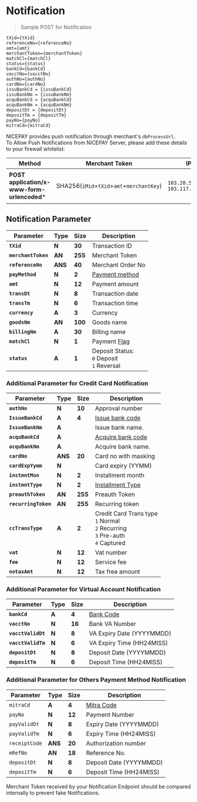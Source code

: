 
# Notification

> Sample POST for Notification

```
tXid={tXid}  
referenceNo={referenceNo}  
amt={amt}  
merchantToken={merchantToken}  
matchCl={matchCl}
status={status}
bankCd={bankCd}
vacctNo={vacctNo}
authNo={authNo}
cardNo={cardNo}
issuBankCd = {issuBankCd}
issuBankNm = {issuBankNm}
acquBankCd = {acquBankCd}
acquBankNm = {acquBankNm}
depositDt = {depositDt}
depositTm = {depositTm}
payNo={payNo}
mitraCd={mitraCd}
```

NICEPAY provides push notification through merchant's `dbProcessUrl`.<br>
To Allow Push Notifications from NICEPAY Server, please add these details to your firewall whitelist:

| **Method**                                      | Merchant Token                            | IP                                     | Description                                                  |
| ----------------------------------------------- | ----------------------------------------- | -------------------------------------- | ------------------------------------------------------------ |
| **POST** **application/x-www-form-urlencoded*** | SHA256(`iMid`+`tXid`+`amt`+`merchantKey`) | `103.20.51.0/24` <br> `103.117.8.0/24` | Notification from `User-Agent: Jakarta Commons-HttpClient/3.1` |
## Notification Parameter

| **Parameter**       | **Type** | **Size** | Description                                          |
| ------------------- | -------- | -------- | ---------------------------------------------------- |
| **`tXid`**          | **N**    | **30**   | Transaction ID                                       |
| **`merchantToken`** | **AN**   | **255**  | Merchant Token                                       |
| **`referenceNo`**   | **ANS**  | **40**   | Merchant Order No                                    |
| **`payMethod`**     | **N**    | **2**    | [Payment method](#payment-method)                    |
| **`amt`**           | **N**    | **12**   | Payment amount                                       |
| **`transDt`**       | **N**    | **8**    | Transaction date                                     |
| **`transTm`**       | **N**    | **6**    | Transaction time                                     |
| **`currency`**      | **A**    | **3**    | Currency                                             |
| **`goodsNm`**       | **AN**   | **100**  | Goods name                                           |
| **`billingNm`**     | **A**    | **30**   | Billing name                                         |
| **`matchCl`**       | **N**    | **1**    | Payment [Flag](#notification-match-amount-indicator) |
| **`status`**        | **A**    | **1**    | Deposit Status:<br>`0` Deposit<br>`1` Reversal       |
### Additional Parameter for Credit Card Notification

| **Parameter**        | **Type** | **Size** | Description                                                  |
| -------------------- | -------- | -------- | ------------------------------------------------------------ |
| **`authNo`**         | **N**    | **10**   | Approval number                                              |
| **`IssueBankCd`**    | **A**    | **4**    | [Issue bank code](#bank-code)                                |
| **`IssueBankNm`**    | **A**    |          | Issue bank name.                                             |
| **`acquBankCd`**     | **A**    |          | [Acquire bank code](#bank-code)                              |
| **`acquBankNm`**     | **A**    |          | Acquire bank name.                                           |
| **`cardNo`**         | **ANS**  | **20**   | Card no with masking                                         |
| **`cardExpYymm`**    | **N**    |          | Card expiry (YYMM)                                           |
| **`instmntMon`**     | **N**    | **2**    | Installment month                                            |
| **`instmntType`**    | **N**    | **2**    | [Installment Type](#installment-type)                        |
| **`preauthToken`**   | **AN**   | **255**  | Preauth Token                                                |
| **`recurringToken`** | **AN**   | **255**  | Recurring token                                              |
| **`ccTransType`**    | **A**    | **2**    | Credit Card Trans type<br>`1` Normal<br>`2` Recurring<br>`3` Pre-auth<br>`4` Captured |
| **`vat`**            | **N**    | **12**   | Vat number                                                   |
| **`fee`**            | **N**    | **12**   | Service fee                                                  |
| **`notaxAmt`**       | **N**    | **12**   | Tax free amount                                              |

### Additional Parameter for Virtual Account Notification

| **Parameter**      | **Type** | **Size** | Description                  |
| ------------------ | -------- | -------- | ---------------------------- |
| **`bankCd`**       | **A**    | **4**    | [Bank Code](#bank-code)      |
| **`vacctNo`**      | **N**    | **16**   | Bank VA Number               |
| **`vacctValidDt`** | **N**    | **8**    | VA Expiry Date (YYYYMMDD)    |
| **`vacctValidTm`** | **N**    | **6**    | VA Expiry Time	(HH24MISS)    |
| **`depositDt`**    | **N**    | **8**    | Deposit Date (YYYYMMDD)      |
| **`depositTm`**    | **N**    | **6**    | Deposit Time (HH24MISS)      |

### Additional Parameter for Others Payment Method Notification

| **Parameter** | **Type** | **Size** | Description               |
| ------------- | -------- | -------- | ------------------------- |
| `mitraCd`     | **A**    | **4**    | [Mitra Code](#mitra-code) |
| `payNo`       | **N**    | **12**   | Payment Number            |
| `payValidDt`  | **N**    | **8**    | Expiry Date (YYYYMMDD)    |
| `payValidTm`  | **N**    | **6**    | Expiry Time (HH24MISS)    |
| `receiptCode` | **ANS**  | **20**   | Authorization number      |
| `mRefNo`      | **AN**   | **18**   | Reference No.             |
| `depositDt`   | **N**    | **8**    | Deposit Date (YYYYMMDD)   |
| `depositTm`   | **N**    | **6**    | Deposit Time (HH24MISS)   |

<aside class="notice">
Merchant Token received by your Notification Endpoint should be compared internally to prevent fake Notifications.
</aside>
